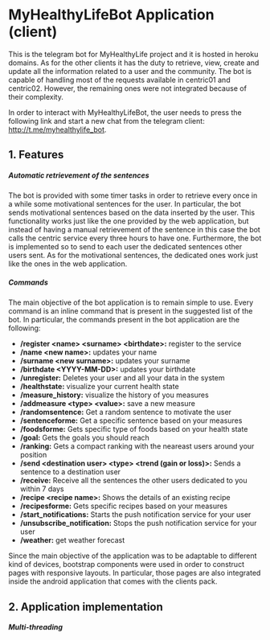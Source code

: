 # MyHealthyLifeBot Application (client)

This is the telegram bot for MyHealthyLife project and it is hosted in heroku domains. As for the other clients it has the duty to retrieve, view, create and update all the information related to a user and the community.
The bot is capable of handling most of the requests available in centric01 and centric02. However, the remaining ones were not integrated because of their complexity.

In order to interact with MyHealthyLifeBot, the user needs to press the following link and start a new chat from the telegram client: http://t.me/myhealthylife_bot.

## 1. Features

##### Automatic retrievement of the sentences

The bot is provided with some timer tasks in order to retrieve every once in a while some motivational sentences for the user.
In particular, the bot sends motivational sentences based on the data inserted by the user.
This functionality works just like the one provided by the web application, but instead of having a manual retrievement of the sentence in this case the bot calls the centric service every three hours to have one.
Furthermore, the bot is implemented so to send to each user the dedicated sentences other users sent. As for the motivational sentences, the dedicated ones work just like the ones in the web application.

##### Commands

The main objective of the bot application is to remain simple to use.
Every command is an inline command that is present in the suggested list of the bot.
In particular, the commands present in the bot application are the following:
- **/register &lt;name&gt; &lt;surname&gt; &lt;birthdate&gt;:** register to the service
- **/name &lt;new name&gt;:** updates your name
- **/surname &lt;new surname&gt;:** updates your surname
- **/birthdate &lt;YYYY-MM-DD&gt;:** updates your birthdate
- **/unregister:** Deletes your user and all your data in the system
- **/healthstate:** visualize your current health state
- **/measure_history:** visualize the history of you measures
- **/addmeasure &lt;type&gt; &lt;value&gt;:** save a new measure
- **/randomsentence:** Get a random sentence to motivate the user
- **/sentenceforme:** Get a specific sentence based on your measures
- **/foodsforme:** Gets specific type of foods based on your health state
- **/goal:** Gets the goals you should reach
- **/ranking:** Gets a compact ranking with the neareast users around your position
- **/send &lt;destination user&gt; &lt;type&gt; &lt;trend (gain or loss)&gt;:** Sends a sentence to a destination user
- **/receive:** Receive all the sentences the other users dedicated to you within 7 days
- **/recipe &lt;recipe name&gt;:** Shows the details of an existing recipe
- **/recipesforme:** Gets specific recipes based on your measures
- **/start_notifications:** Starts the push notification service for your user
- **/unsubscribe_notification:** Stops the push notification service for your user
- **/weather:** get weather forecast

Since the main objective of the application was to be adaptable to different kind of devices, bootstrap components were used in order to construct pages with responsive layouts.
In particular, those pages are also integrated inside the android application that comes with the clients pack.

## 2. Application implementation
##### Multi-threading

